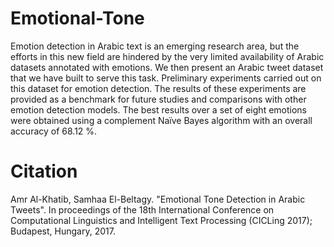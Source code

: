 # Emotional-Tone

Emotion detection in Arabic text is an emerging research area, but the efforts in this new field are hindered by the very limited availability of Arabic datasets annotated with emotions. We then present an Arabic tweet dataset that we have built to serve this task. Preliminary experiments carried out on this dataset for emotion detection. The results of these experiments are provided as a benchmark for future studies and comparisons with other emotion detection models. The best results over a set of eight emotions were obtained using a complement Naïve Bayes algorithm with an overall accuracy of 68.12 %. 

# Citation
Amr Al-Khatib, Samhaa El-Beltagy. "Emotional Tone Detection in Arabic Tweets". In proceedings of the 18th International Conference on Computational Linguistics and Intelligent Text Processing (CICLing 2017); Budapest, Hungary, 2017.

